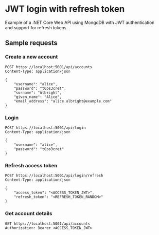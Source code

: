 # JWT login with refresh token

Example of a .NET Core Web API using MongoDB with JWT authentication and support for refresh tokens.

## Sample requests

### Create a new account

```http
POST https://localhost:5001/api/accounts
Content-Type: application/json

{
    "username": "alice",
    "password": "t0ps3cret",
    "surname": "Albright",
    "given_name": "Alice",
    "email_address": "alice.albright@example.com"
}
```

### Login

```http
POST https://localhost:5001/api/login
Content-Type: application/json

{
    "username": "alice",
    "password": "t0ps3cret"
}
```

### Refresh access token

```http
POST https://localhost:5001/api/login/refresh
Content-Type: application/json

{
    "access_token": "<ACCESS_TOKEN_JWT>",
    "refresh_token": "<REFRESH_TOKEN_RANDOM>"
}
```

### Get account details

```http
GET https://localhost:5001/api/accounts
Authorization: Bearer <ACCESS_TOKEN_JWT>
```
